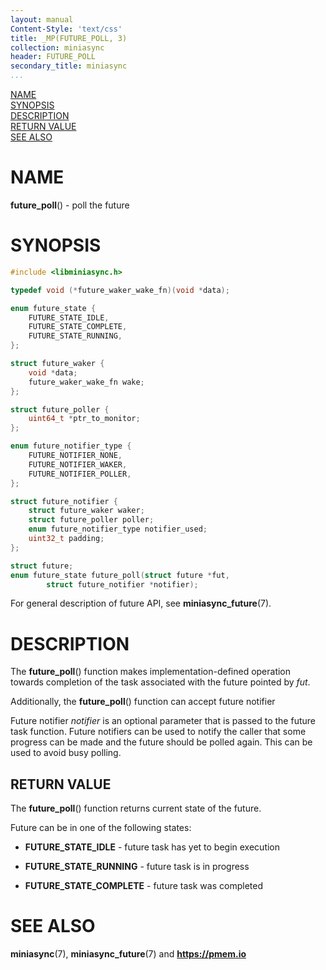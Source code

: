 ```yaml
---
layout: manual
Content-Style: 'text/css'
title: _MP(FUTURE_POLL, 3)
collection: miniasync
header: FUTURE_POLL
secondary_title: miniasync
...
```


[comment]: <> (SPDX-License-Identifier: BSD-3-Clause)
[comment]: <> (Copyright 2022, Intel Corporation)

[comment]: <> (future_poll.3 -- man page for miniasync future_poll operation)

[NAME](#name)<br />
[SYNOPSIS](#synopsis)<br />
[DESCRIPTION](#description)<br />
[RETURN VALUE](#return-value)<br />
[SEE ALSO](#see-also)<br />

# NAME #

**future_poll**() - poll the future

# SYNOPSIS #

```c
#include <libminiasync.h>

typedef void (*future_waker_wake_fn)(void *data);

enum future_state {
	FUTURE_STATE_IDLE,
	FUTURE_STATE_COMPLETE,
	FUTURE_STATE_RUNNING,
};

struct future_waker {
	void *data;
	future_waker_wake_fn wake;
};

struct future_poller {
	uint64_t *ptr_to_monitor;
};

enum future_notifier_type {
	FUTURE_NOTIFIER_NONE,
	FUTURE_NOTIFIER_WAKER,
	FUTURE_NOTIFIER_POLLER,
};

struct future_notifier {
	struct future_waker waker;
	struct future_poller poller;
	enum future_notifier_type notifier_used;
	uint32_t padding;
};

struct future;
enum future_state future_poll(struct future *fut,
		struct future_notifier *notifier);
```

For general description of future API, see **miniasync_future**(7).

# DESCRIPTION #

The **future_poll**() function makes implementation-defined operation towards
completion of the task associated with the future pointed by *fut*.

Additionally, the **future_poll**() function can accept future notifier

Future notifier *notifier* is an optional parameter that is passed to the future
task function. Future notifiers can be used to notify the caller that some progress
can be made and the future should be polled again. This can be used to avoid busy
polling.

## RETURN VALUE ##

The **future_poll**() function returns current state of the future.

Future can be in one of the following states:

* **FUTURE_STATE_IDLE** - future task has yet to begin execution

* **FUTURE_STATE_RUNNING** - future task is in progress

* **FUTURE_STATE_COMPLETE** - future task was completed

# SEE ALSO #

**miniasync**(7), **miniasync_future**(7) and **<https://pmem.io>**
